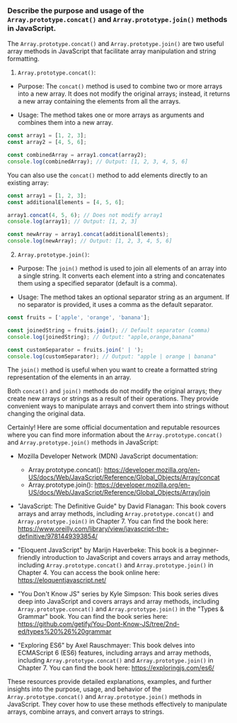 ### Describe the purpose and usage of the `Array.prototype.concat()` and `Array.prototype.join()` methods in JavaScript.

The `Array.prototype.concat()` and `Array.prototype.join()` are two useful array methods in JavaScript that facilitate array manipulation and string formatting.

1. `Array.prototype.concat()`:
  - Purpose: The `concat()` method is used to combine two or more arrays into a new array. It does not modify the original arrays; instead, it returns a new array containing the elements from all the arrays.

  - Usage: The method takes one or more arrays as arguments and combines them into a new array.

   ```javascript
   const array1 = [1, 2, 3];
   const array2 = [4, 5, 6];

   const combinedArray = array1.concat(array2);
   console.log(combinedArray); // Output: [1, 2, 3, 4, 5, 6]
   ```

   You can also use the `concat()` method to add elements directly to an existing array:

   ```javascript
   const array1 = [1, 2, 3];
   const additionalElements = [4, 5, 6];

   array1.concat(4, 5, 6); // Does not modify array1
   console.log(array1); // Output: [1, 2, 3]

   const newArray = array1.concat(additionalElements);
   console.log(newArray); // Output: [1, 2, 3, 4, 5, 6]
   ```

2. `Array.prototype.join()`:
  - Purpose: The `join()` method is used to join all elements of an array into a single string. It converts each element into a string and concatenates them using a specified separator (default is a comma).

  - Usage: The method takes an optional separator string as an argument. If no separator is provided, it uses a comma as the default separator.

   ```javascript
   const fruits = ['apple', 'orange', 'banana'];

   const joinedString = fruits.join(); // Default separator (comma)
   console.log(joinedString); // Output: "apple,orange,banana"

   const customSeparator = fruits.join(' | ');
   console.log(customSeparator); // Output: "apple | orange | banana"
   ```

   The `join()` method is useful when you want to create a formatted string representation of the elements in an array.

Both `concat()` and `join()` methods do not modify the original arrays; they create new arrays or strings as a result of their operations. They provide convenient ways to manipulate arrays and convert them into strings without changing the original data.

Certainly! Here are some official documentation and reputable resources where you can find more information about the `Array.prototype.concat()` and `Array.prototype.join()` methods in JavaScript:

- Mozilla Developer Network (MDN) JavaScript documentation:
  - Array.prototype.concat(): https://developer.mozilla.org/en-US/docs/Web/JavaScript/Reference/Global_Objects/Array/concat
  - Array.prototype.join(): https://developer.mozilla.org/en-US/docs/Web/JavaScript/Reference/Global_Objects/Array/join

- "JavaScript: The Definitive Guide" by David Flanagan: This book covers arrays and array methods, including `Array.prototype.concat()` and `Array.prototype.join()` in Chapter 7. You can find the book here: https://www.oreilly.com/library/view/javascript-the-definitive/9781449393854/

- "Eloquent JavaScript" by Marijn Haverbeke: This book is a beginner-friendly introduction to JavaScript and covers arrays and array methods, including `Array.prototype.concat()` and `Array.prototype.join()` in Chapter 4. You can access the book online here: https://eloquentjavascript.net/

- "You Don't Know JS" series by Kyle Simpson: This book series dives deep into JavaScript and covers arrays and array methods, including `Array.prototype.concat()` and `Array.prototype.join()` in the "Types & Grammar" book. You can find the book series here: https://github.com/getify/You-Dont-Know-JS/tree/2nd-ed/types%20%26%20grammar

- "Exploring ES6" by Axel Rauschmayer: This book delves into ECMAScript 6 (ES6) features, including arrays and array methods, including `Array.prototype.concat()` and `Array.prototype.join()` in Chapter 7. You can find the book here: https://exploringjs.com/es6/

These resources provide detailed explanations, examples, and further insights into the purpose, usage, and behavior of the `Array.prototype.concat()` and `Array.prototype.join()` methods in JavaScript. They cover how to use these methods effectively to manipulate arrays, combine arrays, and convert arrays to strings.
